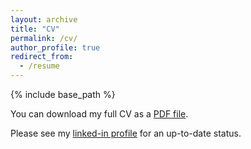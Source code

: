 ```yaml
---
layout: archive
title: "CV"
permalink: /cv/
author_profile: true
redirect_from:
  - /resume
---
```


{% include base_path %}

You can download my full CV as a [PDF file](/files/gustav_sir_CV.pdf).

Please see my [linked-in profile](https://www.linkedin.com/in/gustav-sir/) for an up-to-date status. 
